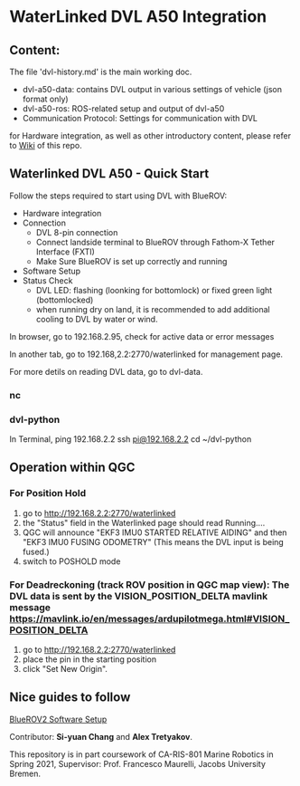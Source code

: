 # WaterLinked DVL A50 Integration

## Content: 
The file 'dvl-history.md' is the main working doc.

- dvl-a50-data: contains DVL output in various settings of vehicle (json format only)
- dvl-a50-ros: ROS-related setup and output of dvl-a50
- Communication Protocol: Settings for communication with DVL

for Hardware integration, as well as other introductory content, please refer to [Wiki](https://github.com/nschang/mr-dvl/wiki) of this repo.

## Waterlinked DVL A50 - Quick Start

Follow the steps required to start using DVL with BlueROV: 
- Hardware integration
- Connection
  - DVL 8-pin connection
  - Connect landside terminal to BlueROV through Fathom-X Tether Interface (FXTI)
  - Make Sure BlueROV is set up correctly and running
- Software Setup
- Status Check
  - DVL LED: flashing (loonking for bottomlock) or fixed green light (bottomlocked)
  - when running dry on land, it is recommended to add additional cooling to DVL by water or wind.


In browser, go to 192.168.2.95, check for active data or error messages

In another tab, go to 192.168,2.2:2770/waterlinked for management page.

For more detils on reading DVL data, go to dvl-data.

### nc

### dvl-python
In Terminal, 
ping 192.168.2.2
ssh pi@192.168.2.2
cd ~/dvl-python

## Operation within QGC

### For Position Hold

  1. go to http://192.168.2.2:2770/waterlinked
  2. the "Status" field in the Waterlinked page should read Running.... 
  3. QGC will announce "EKF3 IMU0 STARTED RELATIVE AIDING" and then "EKF3 IMU0 FUSING ODOMETRY" (This means the DVL input is being fused.)
  4. switch to POSHOLD mode

### For Deadreckoning (track ROV position in QGC map view): The DVL data is sent by the VISION_POSITION_DELTA mavlink message <https://mavlink.io/en/messages/ardupilotmega.html#VISION_POSITION_DELTA>

  1. go to http://192.168.2.2:2770/waterlinked 
  2. place the pin in the starting position
  3. click "Set New Origin".

## Nice guides to follow
[BlueROV2 Software Setup](https://bluerobotics.com/learn/bluerov2-software-setup/#update-software)


Contributor: 
**Si-yuan Chang** and **Alex Tretyakov**.

This repository is in part coursework of CA-RIS-801 Marine Robotics in Spring 2021, Supervisor: Prof. Francesco Maurelli, Jacobs University Bremen. 
